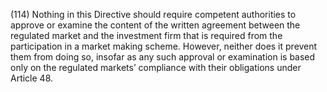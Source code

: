 (114) Nothing in this Directive should require competent authorities to approve or examine the content of the written agreement between the regulated market and the investment firm that is required from the participation in a market making scheme. However, neither does it prevent them from doing so, insofar as any such approval or examination is based only on the regulated markets’ compliance with their obligations under Article 48.